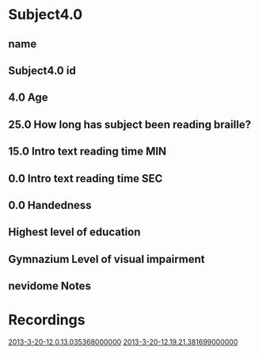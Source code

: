 Subject4.0
=======

name
-----
Subject4.0
id
-----
4.0
Age
-----
25.0
How long has subject been reading braille?
-----
15.0
Intro text reading time MIN
-----
0.0
Intro text reading time SEC
-----
0.0
Handedness
-----

Highest level of education
-----
Gymnazium
Level of visual impairment
-----
nevidome
Notes
-----

Recordings
===========
[2013-3-20-12.0.13.035368000000](2013-3-20-12.0.13.035368000000/Recording.md)
[2013-3-20-12.19.21.381699000000](2013-3-20-12.19.21.381699000000/Recording.md)
